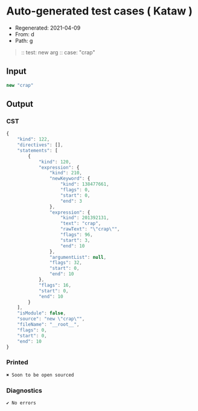 # Auto-generated test cases ( Kataw )
- Regenerated: 2021-04-09
- From: d
- Path: g
> :: test: new arg
> :: case: "crap"
## Input

`````js
new "crap"
`````

## Output

### CST

```javascript
{
    "kind": 122,
    "directives": [],
    "statements": [
        {
            "kind": 120,
            "expression": {
                "kind": 210,
                "newKeyword": {
                    "kind": 138477661,
                    "flags": 0,
                    "start": 0,
                    "end": 3
                },
                "expression": {
                    "kind": 201392131,
                    "text": "crap",
                    "rawText": "\"crap\"",
                    "flags": 96,
                    "start": 3,
                    "end": 10
                },
                "argumentList": null,
                "flags": 32,
                "start": 0,
                "end": 10
            },
            "flags": 16,
            "start": 0,
            "end": 10
        }
    ],
    "isModule": false,
    "source": "new \"crap\"",
    "fileName": "__root__",
    "flags": 0,
    "start": 0,
    "end": 10
}
```

### Printed

```javascript
✖ Soon to be open sourced
```

### Diagnostics

```javascript
✔ No errors
```

